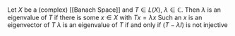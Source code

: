 Let $X$ be a (complex) [[Banach Space]] and $T\in L(X)$, $\lambda \in \mathbb{C}$.
Then $\lambda$ is an eigenvalue of $T$ if there is some $x\in X$ with $Tx=\lambda x$
Such an $x$ is an eigenvector of $T$ 
$\lambda$ is an eigenvalue of $T$ if and only if $(T-\lambda I)$ is not injective 

